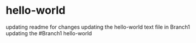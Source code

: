 # hello-world
updating readme for changes
updating the hello-world text file in Branch1
updating the #Branch1 hello-world
